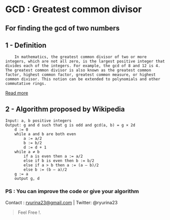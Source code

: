 # GCD : Greatest common divisor 
## For finding the gcd of two numbers

## 1 - Definition
```
    In mathematics, the greatest common divisor of two or more integers, which are not all zero, is the largest positive integer that divides each of the integers. For example, the gcd of 8 and 12 is 4. The greatest common divisor is also known as the greatest common factor, highest common factor, greatest common measure, or highest common divisor. This notion can be extended to polynomials and other commutative rings.
```
[Read more](https://en.wikipedia.org/wiki/Greatest_common_divisor)

## 2 - Algorithm proposed by Wikipedia
```
Input: a, b positive integers
Output: g and d such that g is odd and gcd(a, b) = g × 2d
    d := 0
    while a and b are both even
        a := a/2
        b := b/2
        d := d + 1
    while a ≠ b
        if a is even then a := a/2
        else if b is even then b := b/2
        else if a > b then a := (a – b)/2
        else b := (b – a)/2
    g := a
    output g, d
```
### PS : You can improve the code or give your algorithm

Contact : ryurina23@gmail.com | Twitter: @ryurina23

> Feel Free !.
